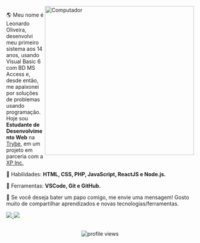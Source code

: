 <img src="https://raw.githubusercontent.com/MicaelliMedeiros/micaellimedeiros/master/image/computer-illustration.png" min-width="400px" max-width="400px" width="400px" align="right" alt="Computador">

<p align="left"> 
  🌎 Meu nome é Leonardo Oliveira, desenvolvi meu primeiro sistema aos 14 anos, usando Visual Basic 6 com BD MS Access e, desde então, me apaixonei por soluções de problemas usando programação. Hoje sou <strong>Estudante de Desenvolvimento Web</strong> na <a href="https://betrybe.com/" target="_blank">Trybe</a>, em um projeto em parceria com a <a href="https://www.xpinc.com/" target="_blank">XP Inc.</a>
</p>

<p align="left">
  🦄 Habilidades: <strong>HTML, CSS, PHP, JavaScript, ReactJS e Node.js.</strong>
</p>

<p align="left">
  💼 Ferramentas: <strong>VSCode, Git e GitHub.</strong>
</p>

<p align="left">
  💌 Se você deseja bater um papo comigo, me envie uma mensagem! Gosto muito de compartilhar aprendizados e novas tecnologias/ferramentas.
</p>

<p align="left">
  <a href="https://www.linkedin.com/in/leostk" alt="Linkedin">
    <img src="https://img.shields.io/badge/-LinkedIn-%230077B5?style=for-the-badge&logo=linkedin&logoColor=white" target="_blank">
  </a>
  
  <a href="https://t.me/leostk" alt="Telegram">
    <img src="https://img.shields.io/badge/Telegram-2CA5E0?style=for-the-badge&logo=telegram&logoColor=white" target="_blank">
  </a>
</p>
<div align="center">
 <br>
  <img src="https://komarev.com/ghpvc/?username=agsleonardo" alt="profile views" />
</div>
